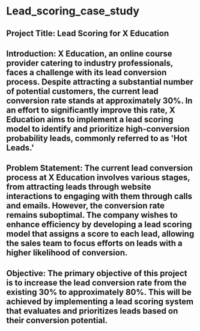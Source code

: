 # Lead_scoring_case_study
## Project Title: Lead Scoring for X Education

## Introduction: X Education, an online course provider catering to industry professionals, faces a challenge with its lead conversion process. Despite attracting a substantial number of potential customers, the current lead conversion rate stands at approximately 30%. In an effort to significantly improve this rate, X Education aims to implement a lead scoring model to identify and prioritize high-conversion probability leads, commonly referred to as 'Hot Leads.'

## Problem Statement: The current lead conversion process at X Education involves various stages, from attracting leads through website interactions to engaging with them through calls and emails. However, the conversion rate remains suboptimal. The company wishes to enhance efficiency by developing a lead scoring model that assigns a score to each lead, allowing the sales team to focus efforts on leads with a higher likelihood of conversion.

## Objective: The primary objective of this project is to increase the lead conversion rate from the existing 30% to approximately 80%. This will be achieved by implementing a lead scoring system that evaluates and prioritizes leads based on their conversion potential.

